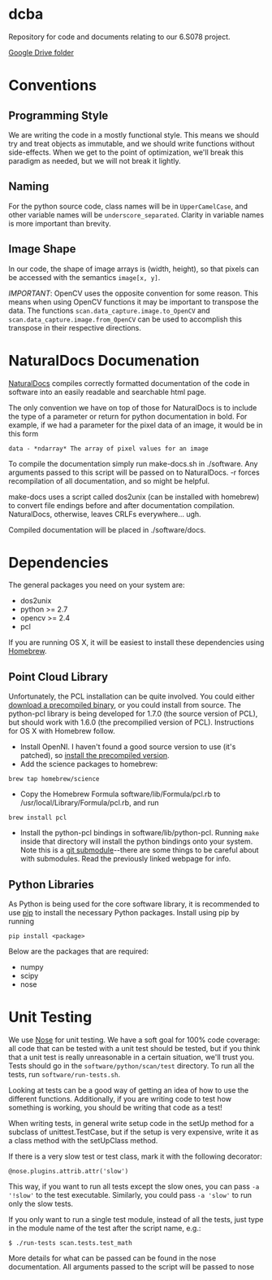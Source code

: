 dcba
=======

Repository for code and documents relating to our 6.S078 project.

[Google Drive folder](https://drive.google.com/#folders/0B_2CD27NNNbxcE1FSFVWV1JNQ0k)

Conventions
============
Programming Style
-----------------
We are writing the code in a mostly functional style. This means we should try
and treat objects as immutable, and we should write functions without
side-effects. When we get to the point of optimization, we'll break this
paradigm as needed, but we will not break it lightly.

Naming
-------
For the python source code, class names will be in `UpperCamelCase`, and
other variable names will be `underscore_separated`.  Clarity in variable names
is more important than brevity.

Image Shape
------------
In our code, the shape of image arrays is (width, height), so that pixels can be
accessed with the semantics `image[x, y]`.  

*IMPORTANT*: OpenCV uses the opposite convention for some reason. This means
 when using OpenCV functions it may be important to transpose the data. The
 functions `scan.data_capture.image.to_OpenCV` and
 `scan.data_capture.image.from_OpenCV` can be used to accomplish this transpose
 in their respective directions.
 
NaturalDocs Documenation 
========================
[NaturalDocs](http://www.naturaldocs.org/) compiles correctly formatted
documentation of the code in software into an easily readable and searchable
html page.

The only convention we have on top of those for NaturalDocs is to include the
type of a parameter or return for python documentation in bold. For example, if
we had a parameter for the pixel data of an image, it would be in this form
```
data - *ndarray* The array of pixel values for an image
```

To compile the documentation simply run make-docs.sh in ./software. Any arguments
passed to this script will be passed on to NaturalDocs. -r forces recompilation
of all documentation, and so might be helpful.

make-docs uses a script called dos2unix (can be installed with homebrew) to
convert file endings before and after documentation compilation. NaturalDocs,
otherwise, leaves CRLFs everywhere... ugh.

Compiled documentation will be placed in ./software/docs.

Dependencies
=============
The general packages you need on your system are:
* dos2unix
* python >= 2.7
* opencv >= 2.4
* pcl

If you are running OS X, it will be easiest to install these dependencies using
[Homebrew](http://mxcl.github.com/homebrew/). 

Point Cloud Library
--------------------
Unfortunately, the PCL installation can be quite involved. You could either
[download a precompiled binary](http://pointclouds.org/downloads/), 
or you could install from source. The python-pcl library is being developed for
1.7.0 (the source version of PCL), but should work with 1.6.0 (the precompilied
version of PCL). Instructions for OS X with Homebrew follow. 

- Install OpenNI. I haven't
found a good source version to use (it's patched), so
[install the precompiled version](http://sourceforge.net/projects/pointclouds/files/dependencies/OpenNI-MacOSX-v1.5.4.0.pkg/download). 
- Add the science packages to homebrew:
```
brew tap homebrew/science
```
- Copy the Homebrew Formula software/lib/Formula/pcl.rb to
/usr/local/Library/Formula/pcl.rb, and run
```
brew install pcl
```
- Install the python-pcl bindings in software/lib/python-pcl. Running `make`
inside that directory will install the python bindings onto your system. Note
this is a [git submodule](http://git-scm.com/book/ch6-6.html)--there are some
things to be careful about with submodules.  Read the previously linked webpage for info.

Python Libraries
-----------------
As Python is being used for the core software library, it is recommended to use
[pip](https://pypi.python.org/pypi/pip) to install the necessary Python
packages. Install using pip by running
```
pip install <package>
```
Below are the packages that are required:
* numpy
* scipy
* nose

Unit Testing
============
We use [Nose](https://nose.readthedocs.org/en/latest/) for unit testing.  We
have a soft goal for 100\% code coverage: all code that can be tested with a
unit test should be tested, but if you think that a unit test is really
unreasonable in a certain situation, we'll trust you.  Tests should go in the
`software/python/scan/test` directory. To run all the tests, run `software/run-tests.sh`.

Looking at tests can be a good way of getting an idea of how to use the
different functions.  Additionally, if you are writing code to test how
something is working, you should be writing that code as a test!

When writing tests, in general write setup code in the setUp method for a
subclass of unittest.TestCase, but if the setup is very expensive, write it as a
class method with the setUpClass method.

If there is a very slow test or test class, mark it with the following
decorator:
```
@nose.plugins.attrib.attr('slow')
```
This way, if you want to run all tests except the slow ones, you can pass `-a
'!slow'` to the test executable.  Similarly, you could pass `-a 'slow'` to run
only the slow tests.

If you only want to run a single test module, instead of all the tests, just type in
the module name of the test after the script name, e.g.:
```
$ ./run-tests scan.tests.test_math
```
More details for what can be passed can be found in the nose documentation.  All
arguments passed to the script will be passed to nose
